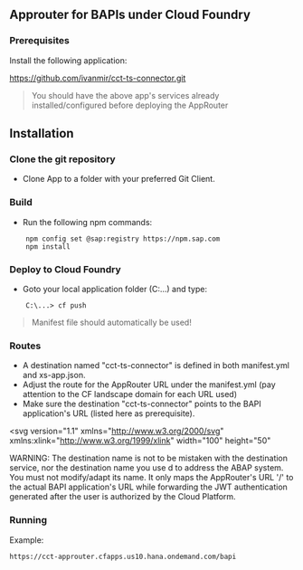 ## Approuter for BAPIs under Cloud Foundry

### Prerequisites

Install the following application:
 
https://github.com/ivanmir/cct-ts-connector.git

> You should have the above app's services already installed/configured before deploying the AppRouter

## Installation

### Clone the git repository
- Clone App to a folder with your preferred Git Client.

### Build
- Run the following npm commands:

```
    npm config set @sap:registry https://npm.sap.com
    npm install
```

### Deploy to Cloud Foundry
- Goto your local application folder (C:\...) and type:

```
    C:\...> cf push
```
> Manifest file should automatically be used!

### Routes
- A destination named "cct-ts-connector" is defined in both  manifest.yml and xs-app.json.
- Adjust the route for the AppRouter URL under the manifest.yml (pay attention to the CF landscape domain for each URL used)
- Make sure the destination "cct-ts-connector" points to the BAPI application's URL (listed here as prerequisite).

<svg version="1.1" 
     xmlns="http://www.w3.org/2000/svg"
     xmlns:xlink="http://www.w3.org/1999/xlink"
     width="100" height="50"
>
  <text font-size="16" x="10" y="20" style="text-align: justify">
    <tspan style="text-align: justify" fill="red">WARNING: </tspan>
    <tspan style="text-align: justify" fill="red">The destination name is not to be mistaken with the destination service, nor the destination name you use d to address the ABAP system.</tspan>
    <tspan style="text-align: justify" fill="red">You must not modify/adapt its name. It only maps the AppRouter's URL '/' to the actual BAPI application's URL while forwarding the JWT authentication generated after the user is authorized by the Cloud Platform.</tspan>
  </text>
</svg>

### Running

Example:

```
https://cct-approuter.cfapps.us10.hana.ondemand.com/bapi
```
